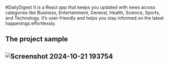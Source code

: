 #DailyDigest
It is a React app that keeps you updated with news across categories like Business, Entertainment, General, Health, Science, Sports, and Technology. It’s user-friendly and helps you stay informed on the latest happenings effortlessly. 


<h2>
  The project sample
<h2/>

![Screenshot 2024-10-21 193754](https://github.com/user-attachments/assets/c9fcd083-87b3-44c2-8baa-ffb9c0b24e04)
